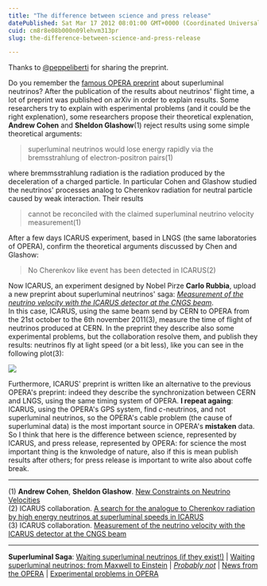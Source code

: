 ```yaml
---
title: "The difference between science and press release"
datePublished: Sat Mar 17 2012 08:01:00 GMT+0000 (Coordinated Universal Time)
cuid: cm8r8e08b000n09lehvm313pr
slug: the-difference-between-science-and-press-release

---
```



Thanks to [@peppeliberti](http://blog.focus.it/quantum-beat/2012/03/16/il-tempo-di-volo-di-icarus/) for sharing the preprint.  
  
Do you remember the [famous OPERA preprint](http://arxiv.org/pdf/1109.4897v1) about superluminal neutrinos? After the publication of the results about neutrinos' flight time, a lot of preprint was published on arXiv in order to explain results. Some researchers try to explain with esperimental problems (and it could be the right explenation), some researchers propose their theoretical explenation, **Andrew Cohen** and **Sheldon Glashow**(1) reject results using some simple theoretical arguments:

> superluminal neutrinos would lose energy rapidly via the bremsstrahlung of electron-positron pairs(1)

where bremmsstrahlung radiation is the radiation produced by the deceleration of a charged particle. In particular Cohen and Glashow studied the neutrinos' processes analog to Cherenkov radiation for neutral particle caused by weak interaction. Their results

> cannot be reconciled with the claimed superluminal neutrino velocity measurement(1)

After a few days ICARUS experiment, based in LNGS (the same laboratories of OPERA), confirm the theoretical arguments discussed by Chen and Glashow:

> No Cherenkov like event has been detected in ICARUS(2)

Now ICARUS, an experiment designed by Nobel Pirze **Carlo Rubbia**, upload a new preprint about superluminal neutrinos' saga: [_Measurement of the neutrino velocity with the ICARUS detector at the CNGS beam_](http://arxiv.org/abs/1203.3433).  
In this case, ICARUS, using the same beam send by CERN to OPERA from the 21st october to the 6th november 2011(3), measure the time of flight of neutrinos produced at CERN. In the preprint they describe also some experimental problems, but the collaboration resolve them, and publish they results: neutrinos fly at light speed (or a bit less), like you can see in the following plot(3):

![](https://cdn.hashnode.com/res/hashnode/image/upload/v1743072544616/621a78a7-300f-4035-9284-7511c7804743.jpeg)

Furthermore, ICARUS' preprint is written like an alternative to the previous OPERA's preprint: indeed they describe the synchronization between CERN and LNGS, using the same timing system of OPERA. **I repeat againg**: ICARUS, using the OPERA's GPS system, find $c$-neutrinos, and not superluminal neutrinos, so the OPERA's cable problem (the cause of superluminal data) is the most important source in OPERA's **mistaken** data.  
So I think that here is the difference between science, represented by ICARUS, and press release, represented by OPERA: for science the most important thing is the knwoledge of nature, also if this is mean publish results after others; for press release is important to write also about coffe break.

* * *

(1) **Andrew Cohen**, **Sheldon Glashow**. [New Constraints on Neutrino Velocities](http://arxiv.org/abs/1109.6562)  
(2) ICARUS collaboration. [A search for the analogue to Cherenkov radiation by high energy neutrinos at superluminal speeds in ICARUS](http://arxiv.org/abs/1110.3763)  
(3) ICARUS collaboration. [Measurement of the neutrino velocity with the ICARUS detector at the CNGS beam](http://arxiv.org/abs/1203.3433)

* * *

**Superluminal Saga**: [Waiting superluminal neutrinos (if they exist!)](http://docmadhattan.fieldofscience.com/2011/09/waiting-superluminal-neutrinos-if-they.html) | [Waiting superluminal neutrinos: from Maxwell to Einstein](http://docmadhattan.fieldofscience.com/2011/09/waiting-superluminal-neutrinos-from.html) | [_Probably not_](http://docmadhattan.fieldofscience.com/2011/10/probably-not.html) | [News from the OPERA](http://docmadhattan.fieldofscience.com/2011/10/news-from-opera.html) | [Experimental problems in OPERA](http://docmadhattan.fieldofscience.com/2012/02/experimental-problems-in-opera.html)